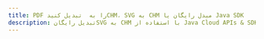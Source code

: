 ---title: PDF را به  تبدیل کنیدCHM، SVG به CHM مبدل رایگان یا Java SDKdescription: تبدیل رایگانSVG به CHM با استفاده از Java Cloud APIs & SDK همچنین اسناد PDF را در Cloud ایجاد، ویرایش و رندر کنید.---
